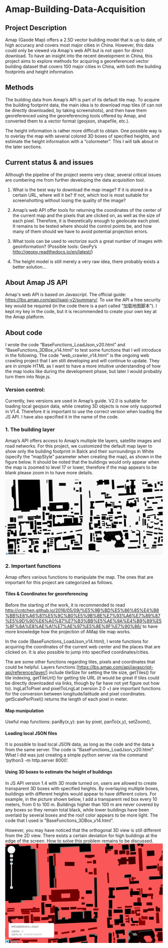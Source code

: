 # Amap-Building-Data-Acquisition

## Project Description
Amap (Gaode Map) offers a 2.5D vector building model that is up to date, of high accuracy and covers most major cities in China. However, this data could only be viewed via Amap's web API but is not open for direct download. To have an insight into the recent development in China, this project aims to explore methods for acquiring a georeferenced vector building dataset that covers 100 major cities in China, with both the building footprints and height information.

## Methods
The building data from Amap’s API is part of its default tile map. To acquire the building footprint data, the main idea is to download map tiles (if can not be directly downloaded, by taking screenshots), and then have them georeferenced using the georeferencing tools offered by Amap, and converted them to a vector format (geojson, shapefile, etc.). 

The height information is rather more difficult to obtain. One possible way is to overlay the map with several colored 3D boxes of specified heights, and estimate the height information with a “colormeter”. This I will talk about in the later sections.  

## Current status & and issues
Although the pipeline of the project seems very clear, several critical issues are cumbering me from further developing the data acquisition tool. 

1. What is the best way to download the map image? If it is stored in a certain URL, where will it be? If not, which tool is most suitable for screenshotting without losing the quality of the image? 


2. Amap’s web API offer tools for returning the coordinates of the center of the current map and the pixels that are clicked on, as well as the size of each pixel. Therefore, it is theoretically enough to geolocate each pixel. It remains to be tested where should the control points be, and how many of them should we have to avoid potential projection errors.

3. What tools can be used to vectorize such a great number of images with geoinformation? (Possible tools: GeoPy’s http://geopy.readthedocs.io/en/latest/)

4. The height model is still merely a very raw idea, there probably exists a better solution…

## About Amap JS API
Amap's web API is based on Javascript. The official guide: https://lbs.amap.com/api/jsapi-v2/summary/. To use the API a free security key would be required (in the code there is a part called “加载地图脚本”). I kept my key in the code, but it is recommended to create your own key at the Amap platform. 

## About code
I wrote the code “BaseFunctions_LoadJson_v20.html” and “BaseFunctions_3DBox_v14.html” to test some functions that I will introduce in the following. The code “web_crawler_v14.html” is the ongoing web crawling project that I am still developing and will continue to update. They are in simple HTML as I want to have a more intuitive understanding of how the map looks like during the development phase, but later I would probably turn them into Noje.js. 

### Version control:
Currently, two versions are used in Amap’s guide. V2.0 is suitable for loading local geojson data, while creating 3D objects is now only supported in V1.4. Therefore it is important to use the correct version when loading the JS API. I have also specified it in the name of the code.


### 1. The building layer
Amap’s API offers access to Amap’s multiple tile layers, satellite images and road networks. For this project, we customized the default map layer to show only the building footprint in Balck and their surroundings in White (specify the “mapStyle” parameter when creating the map), as shown in the figure below. It should be noted that the buildings would only appear when the map is zoomed to level 17 or lower, therefore if the map appears to be blank please zoom in to have more details.

![alt text](https://github.com/Muyang-Jiang/Amap-Building-Data-Acquisition/blob/main/pics/building_layer.png)

### 2. Important functions 
Amap offers various functions to manipulate the map. The ones that are important for this project are categorized as follows. 

#### Tiles & Coordinates for georeferencing 
Before the starting of the work, it is recommended to read http://cntchen.github.io/2016/05/09/%E5%9B%BD%E5%86%85%E4%B8%BB%E8%A6%81%E5%9C%B0%E5%9B%BE%E7%93%A6%E7%89%87%E5%9D%90%E6%A0%87%E7%B3%BB%E5%AE%9A%E4%B9%89%E5%8F%8A%E8%AE%A1%E7%AE%97%E5%8E%9F%E7%90%86/ to have more knowledge how the projection of AMap tile map works.

In the code (BaseFunctions_LoadJson_v14.html), I wrote functions for acquiring the coordinates of the current web center and the places that are clicked on. It is also possible to jump into specified coordinates/cities. 

The are some other functions regarding tiles, pixels and coordinates that could be helpful. Layers functions [https://lbs.amap.com/api/javascript-api/reference/layer/] include tileSize for setting the tile size, getTiles() for tile indexing, getTileUrl() for getting tile URL (it would be great if tiles could be directly downloaded via links, though by far have not yet figure out how to). lngLatToPixel and pixelToLngLat (version 2.0 +) are important functions for the conversion between longitude/latitude and pixel coordinates. getScalePerPixel() returns the length of each pixel in meter. 

#### Map munipulation
Useful map functions: panBy(x,y): pan by pixel, panTo(x,y), setZoom(), 

#### Loading local JSON files
It is possible to load local JSON data, as long as the code and the data a from the same server. The code is "BaseFunctions_LoadJson_v20.html". What I did was just creating a simple python server via the command ‘python3 -m http.server 8000’. 

#### Using 3D boxes to estimate the height of buildings
In JS API version 1.4 with 3D mode turned on, users are allowed to create transparent 3D boxes with specified heights. By overlaying multiple boxes, buildings with different heights would appear to have different colors. For example, in the picture shown below, I add a transparent red box every 10 meters, from 0 to 100 m. Buildings higher than 100 m are never covered by any boxes so they remain total black, while lower buildings have been overlaid by several boxes and the roof color appears to be more light. The code that I used is "BaseFunctions_3DBox_v14.html".

However, you may have noticed that the orthogonal 3D view is still different from the 2D view. There exists a certain deviation for high buildings at the edge of the screen. How to solve this problem remains to be discussed. 
![alt text](https://github.com/Muyang-Jiang/Amap-Building-Data-Acquisition/blob/main/pics/3Dbox_overlay.png)










